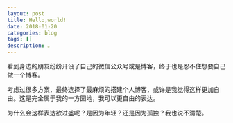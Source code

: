 ```yaml
---
layout: post
title: Hello,world!
date: 2018-01-20
categories: blog
tags: []
description: 。
---
```



看到身边的朋友纷纷开设了自己的微信公众号或是博客，终于也是忍不住想要自己做一个博客。

考虑过很多方案，最终选择了最麻烦的搭建个人博客，或许是我觉得这样更加自由。这是完全属于我的一方园地，我可以更自由的表达。

为什么会这样表达欲过盛呢？是因为年轻？还是因为孤独？我也说不清楚。










